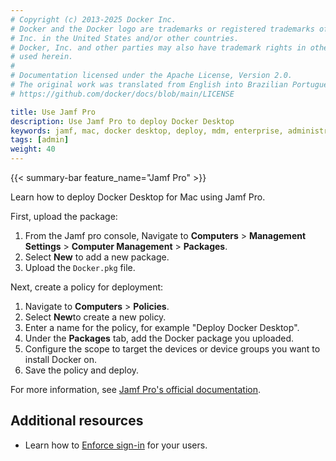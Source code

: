 ```yaml
---
# Copyright (c) 2013-2025 Docker Inc.
# Docker and the Docker logo are trademarks or registered trademarks of Docker,
# Inc. in the United States and/or other countries.
# Docker, Inc. and other parties may also have trademark rights in other terms
# used herein.
#
# Documentation licensed under the Apache License, Version 2.0.
# The original work was translated from English into Brazilian Portuguese.
# https://github.com/docker/docs/blob/main/LICENSE

title: Use Jamf Pro
description: Use Jamf Pro to deploy Docker Desktop
keywords: jamf, mac, docker desktop, deploy, mdm, enterprise, administrator, pkg
tags: [admin]
weight: 40
---
```

{{< summary-bar feature_name="Jamf Pro" >}}

Learn how to deploy Docker Desktop for Mac using Jamf Pro.

First, upload the package:

1. From the Jamf pro console, Navigate to **Computers** > **Management Settings** > **Computer Management** > **Packages**.
2. Select **New** to add a new package.
3. Upload the `Docker.pkg` file.

Next, create a policy for deployment:

1. Navigate to **Computers** > **Policies**.
2. Select **New**to create a new policy.
3. Enter a name for the policy, for example "Deploy Docker Desktop".
4. Under the **Packages** tab, add the Docker package you uploaded.
5. Configure the scope to target the devices or device groups you want to install Docker on.
6. Save the policy and deploy.

For more information, see [Jamf Pro's official documentation](https://learn.jamf.com/en-US/bundle/jamf-pro-documentation-current/page/Policies.html).

## Additional resources

- Learn how to [Enforce sign-in](/manuals/security/for-admins/enforce-sign-in/_index.md) for your users.
